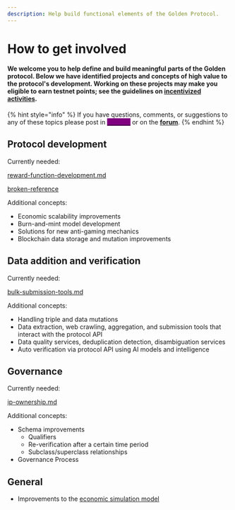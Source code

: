 ```yaml
---
description: Help build functional elements of the Golden Protocol.
---
```


# How to get involved

#### We welcome you to help define and build meaningful parts of the Golden protocol. Below we have identified projects and concepts of high value to the protocol's development. Working on these projects may make you eligible to earn testnet points; see the guidelines on [incentivized activities](https://goldenhq.notion.site/Golden-Incentivized-Testnet-Activities-de4142e2be0f45fe97e6c6db1009a767).

{% hint style="info" %}
If you have questions, comments, or suggestions to any of these topics please post in [<mark style="color:purple;background-color:purple;">**Discord**</mark>](https://discord.com/invite/golden-protocol) or on the [**forum**](https://forum.golden.xyz).
{% endhint %}

## Protocol development

Currently needed:

[reward-function-development.md](reward-function-development.md "mention")

[broken-reference](broken-reference/ "mention")

Additional concepts:

* Economic scalability improvements
* Burn-and-mint model development
* Solutions for new anti-gaming mechanics
* Blockchain data storage and mutation improvements

## Data addition and verification

Currently needed:

[bulk-submission-tools.md](bulk-submission-tools.md "mention")

Additional concepts:

* Handling triple and data mutations
* Data extraction, web crawling, aggregation, and submission tools that interact with the protocol API
* Data quality services, deduplication detection, disambiguation services
* Auto verification via protocol API using AI models and intelligence

## Governance

Currently needed:

[ip-ownership.md](ip-ownership.md "mention")

Additional concepts:

* Schema improvements
  * Qualifiers
  * Re-verification after a certain time period
  * Subclass/superclass relationships
* Governance Process

## General

* Improvements to the [economic simulation model](https://github.com/goldenrecursion/simulation)
